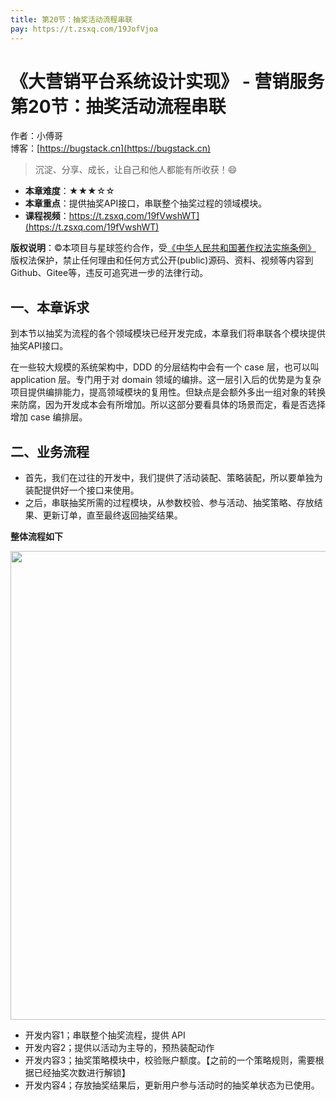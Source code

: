 ```yaml
---
title: 第20节：抽奖活动流程串联
pay: https://t.zsxq.com/19JofVjoa
---
```


# 《大营销平台系统设计实现》 - 营销服务 第20节：抽奖活动流程串联

作者：小傅哥
<br/>博客：[https://bugstack.cn](https://bugstack.cn)

>沉淀、分享、成长，让自己和他人都能有所收获！😄

- **本章难度**：★★★☆☆
- **本章重点**：提供抽奖API接口，串联整个抽奖过程的领域模块。
- **课程视频**：https://t.zsxq.com/19fVwshWT](https://t.zsxq.com/19fVwshWT)

**版权说明**：©本项目与星球签约合作，受[《中华人民共和国著作权法实施条例》](http://www.gov.cn/zhengce/2020-12/26/content_5573623.htm) 版权法保护，禁止任何理由和任何方式公开(public)源码、资料、视频等内容到Github、Gitee等，违反可追究进一步的法律行动。

## 一、本章诉求

到本节以抽奖为流程的各个领域模块已经开发完成，本章我们将串联各个模块提供抽奖API接口。

在一些较大规模的系统架构中，DDD 的分层结构中会有一个 case 层，也可以叫 application 层。专门用于对 domain 领域的编排。这一层引入后的优势是为复杂项目提供编排能力，提高领域模块的复用性。但缺点是会额外多出一组对象的转换来防腐，因为开发成本会有所增加。所以这部分要看具体的场景而定，看是否选择增加 case 编排层。

## 二、业务流程

- 首先，我们在过往的开发中，我们提供了活动装配、策略装配，所以要单独为装配提供好一个接口来使用。
- 之后，串联抽奖所需的过程模块，从参数校验、参与活动、抽奖策略、存放结果、更新订单，直至最终返回抽奖结果。

**整体流程如下**

<div align="center">
    <img src="https://bugstack.cn/images/article/project/big-market/big-market-27-01.png" width="750px">
</div>

- 开发内容1；串联整个抽奖流程，提供 API
- 开发内容2；提供以活动为主导的，预热装配动作
- 开发内容3；抽奖策略模块中，校验账户额度。【之前的一个策略规则，需要根据已经抽奖次数进行解锁】
- 开发内容4；存放抽奖结果后，更新用户参与活动时的抽奖单状态为已使用。